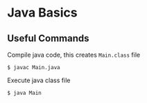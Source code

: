 # Java Basics

## Useful Commands

Compile java code, this creates `Main.class` file
```
$ javac Main.java
```

Execute java class file
```
$ java Main
```
